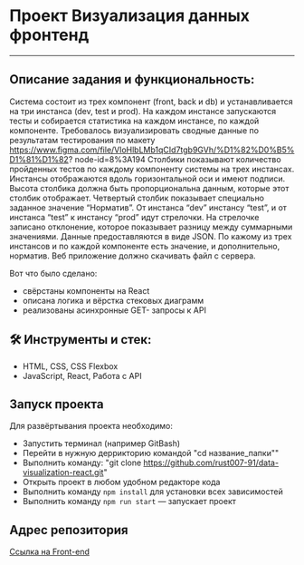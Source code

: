 # Проект Визуализация данных фронтенд

---
## Описание задания и функциональность:

Система состоит из трех компонент (front, back и db) и устанавливается на три инстанса
(dev, test и prod).
На каждом инстансе запускаются тесты и собирается статистика на каждом инстансе, по
каждой компоненте.
Требовалось визуализировать сводные данные по результатам тестирования по макету
https://www.figma.com/file/VloHlbLMb1qCId7tgb9GVh/%D1%82%D0%B5%D1%81%D1%82?
node-id=8%3A194
Столбики показывают количество пройденных тестов по каждому компоненту системы на
трех инстансах. Инстансы отображаются вдоль горизонтальной оси и имеют подписи.
Высота столбика должна быть пропорциональна данным, которые этот столбик
отображает. Четвертый столбик показывает специально заданное значение “Норматив”.
От инстанса “dev” инстансу “test”, и от инстанса “test” к инстансу “prod” идут стрелочки. На
стрелочке записано отклонение, которое показывает разницу между суммарными
значениями.
Данные предоставляются в виде JSON. По кажому из трех инстансов и по каждой
компоненте есть значение, и дополнительно, норматив.
Веб приложение должно скачивать файл с сервера.

Вот что было сделано:

* свёрстаны компоненты на React
* описана логика и вёрстка стековых диаграмм
* реализованы асинхронные GET- запросы к API

## 🛠️ Инструменты и стек:

* HTML, CSS, CSS Flexbox
* JavaScript, React, Работа с API

## Запуск проекта

Для развёртывания проекта необходимо:
* Запустить терминал (например GitBash)
* Перейти в нужную деррикторию командой "cd название_папки""
* Выполнить команду: "git clone https://github.com/rust007-91/data-visualization-react.git"
* Открыть проект в любом удобном редакторе кода
* Выполнить команду `npm install` для установки всех зависимостей
* Выполнить команду `npm run start` — запускает проект


## Адрес репозитория

[Ссылка на Front-end](https://github.com/rust007-91/data-visualization-react.git)

